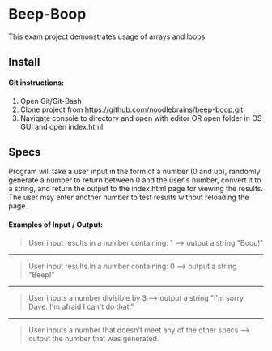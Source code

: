 # Beep-Boop
This exam project demonstrates usage of arrays and loops.
## Install
#### Git instructions:
1. Open Git/Git-Bash
2. Clone project from https://github.com/noodlebrains/beep-boop.git
3. Navigate console to directory and open with editor OR open folder in OS GUI and open index.html
## Specs
Program will take a user input in the form of a number (0 and up), randomly generate a number to return between 0 and the user's number, convert it to a string, and return the output to the index.html page for viewing the results. The user may enter another number to test results without reloading the page.
#### Examples of Input / Output:
> User input results in a number containing: 1 --> output a string "Boop!"
---
> User input results in a number containing: 0 --> output a string "Beep!"
---
> User inputs a number divisible by 3  --> output a string "I'm sorry, Dave. I'm afraid I can't do that."
---
> User inputs a number that doesn't meet any of the other specs --> output the number that was generated.
